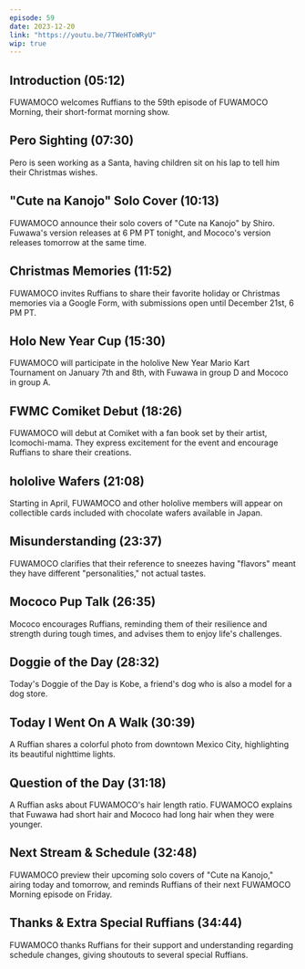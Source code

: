 ```yaml
---
episode: 59
date: 2023-12-20
link: "https://youtu.be/7TWeHToWRyU"
wip: true
---
```


## Introduction (05:12)

FUWAMOCO welcomes Ruffians to the 59th episode of FUWAMOCO Morning, their short-format morning show.

## Pero Sighting (07:30)

Pero is seen working as a Santa, having children sit on his lap to tell him their Christmas wishes.

## "Cute na Kanojo" Solo Cover (10:13)

FUWAMOCO announce their solo covers of "Cute na Kanojo" by Shiro. Fuwawa's version releases at 6 PM PT tonight, and Mococo's version releases tomorrow at the same time.

## Christmas Memories (11:52)

FUWAMOCO invites Ruffians to share their favorite holiday or Christmas memories via a Google Form, with submissions open until December 21st, 6 PM PT.

## Holo New Year Cup (15:30)

FUWAMOCO will participate in the hololive New Year Mario Kart Tournament on January 7th and 8th, with Fuwawa in group D and Mococo in group A.

## FWMC Comiket Debut (18:26)

FUWAMOCO will debut at Comiket with a fan book set by their artist, Icomochi-mama. They express excitement for the event and encourage Ruffians to share their creations.

## hololive Wafers (21:08)

Starting in April, FUWAMOCO and other hololive members will appear on collectible cards included with chocolate wafers available in Japan.

## Misunderstanding (23:37)

FUWAMOCO clarifies that their reference to sneezes having "flavors" meant they have different "personalities," not actual tastes.

## Mococo Pup Talk (26:35)

Mococo encourages Ruffians, reminding them of their resilience and strength during tough times, and advises them to enjoy life's challenges.

## Doggie of the Day (28:32)

Today's Doggie of the Day is Kobe, a friend's dog who is also a model for a dog store.

## Today I Went On A Walk (30:39)

A Ruffian shares a colorful photo from downtown Mexico City, highlighting its beautiful nighttime lights.

## Question of the Day (31:18)

A Ruffian asks about FUWAMOCO's hair length ratio. FUWAMOCO explains that Fuwawa had short hair and Mococo had long hair when they were younger.

## Next Stream & Schedule (32:48)

FUWAMOCO preview their upcoming solo covers of "Cute na Kanojo," airing today and tomorrow, and reminds Ruffians of their next FUWAMOCO Morning episode on Friday.

## Thanks & Extra Special Ruffians (34:44)

FUWAMOCO thanks Ruffians for their support and understanding regarding schedule changes, giving shoutouts to several special Ruffians.
